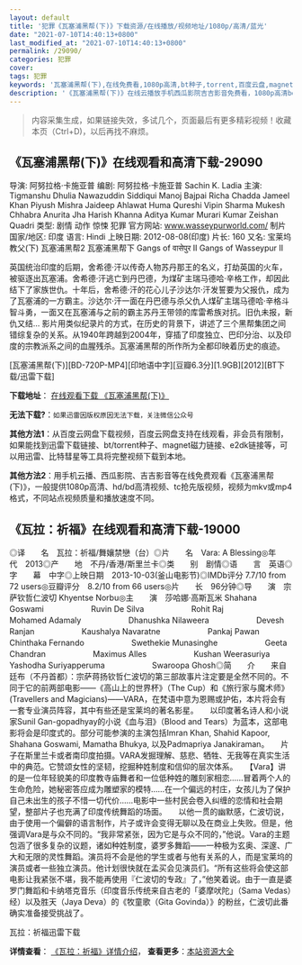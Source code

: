 ```yaml
---
layout: default
title: '犯罪《瓦塞浦黑帮(下)》下载资源/在线播放/视频地址/1080p/高清/蓝光'
date: "2021-07-10T14:40:13+0800"
last_modified_at: "2021-07-10T14:40:13+0800"
permalink: /29090/
categories: 犯罪
cover:
tags: 犯罪
keywords: '瓦塞浦黑帮(下),在线免费看,1080p高清,bt种子,torrent,百度云盘,magnet,磁力链,迅雷下载资源'
description: '《瓦塞浦黑帮(下)》在线云播放手机西瓜影院吉吉影音免费看，1080p高清bd/hd未删减完整版和tc抢先枪版，mkv/mp4格式，附带bt/torrent种子、magnet/磁力链、百度云盘、网盘资源迅雷下载链接'
---
```


>内容采集生成，如果链接失效，多试几个，页面最后有更多精彩视频！收藏本页（Ctrl+D)，以后再找不麻烦。


## 《瓦塞浦黑帮(下)》在线观看和高清下载-29090

导演: 阿努拉格·卡施亚普 编剧: 阿努拉格·卡施亚普 Sachin K. Ladia 主演: Tigmanshu Dhulia Nawazuddin Siddiqui Manoj Bajpai Richa Chadda Jameel Khan Piyush Mishra Jaideep Ahlawat Huma Qureshi Vipin Sharma Mukesh Chhabra Anurita Jha Harish Khanna Aditya Kumar Murari Kumar Zeishan Quadri 类型: 剧情 动作 惊悚 犯罪 官方网站: www.wasseypurworld.com/ 制片国家/地区: 印度 语言: Hindi 上映日期: 2012-08-08(印度) 片长: 160 又名: 宝莱坞教父(下) 瓦塞浦黑帮2 瓦塞浦黑帮下 Gangs of वासेपुर II Gangs of Wasseypur II

英国统治印度的后期，舍希德·汗以传奇人物苏丹那王的名义，打劫英国的火车，被驱逐出瓦塞浦。舍希德·汗逃亡到丹巴德，为煤矿主瑞马德哈·辛格工作，却因此结下了家族世仇。十年后，舍希德·汗的花心儿子沙达尔·汗发誓要为父报仇，成为了瓦塞浦的一方霸主。沙达尔·汗一面在丹巴德与杀父仇人煤矿主瑞马德哈·辛格斗智斗勇，一面又在瓦塞浦与之前的霸主苏丹王带领的库雷希族对抗。旧仇未报，新仇又结… 影片用类似纪录片的方式，在历史的背景下，讲述了三个黑帮集团之间错综复杂的关系。从1940年跨越到2004年，穿插了印度独立、巴印分治、以及印度的宗教派系之间的血腥残杀。瓦塞浦黑帮的所作所为全都印映着历史的痕迹。


[瓦塞浦黑帮(下)][BD-720P-MP4][印地语中字][豆瓣6.3分][1.9GB][2012][BT下载/迅雷下载]

**下载地址**： [在线观看下载 《瓦塞浦黑帮(下)》](https://www.btdx8.com/torrent/gangs_of_wasseypur_part2_2012.html) 


**无法下载?**：`如果迅雷因版权原因无法下载，关注微信公众号 `

**其他方法1**：从百度云网盘下载视频，百度云网盘支持在线观看，非会员有限制，如果能找到迅雷下载链接、bt/torrent种子、magnet磁力链接、e2dk链接等，可以用迅雷、比特彗星等工具将完整视频下载到本地。

**其他方法2**：用手机云播、西瓜影院、吉吉影音等在线免费观看《瓦塞浦黑帮(下)》，一般提供1080p高清、hd/bd高清视频、tc抢先版视频，视频为mkv或mp4格式，不同站点视频质量和播放速度不同。


## 《瓦拉：祈福》在线观看和高清下载-19000

◎译　　名　瓦拉：祈福/舞孃禁戀（台）◎片　　名　Vara: A Blessing◎年　　代　2013◎产　　地　不丹/香港/斯里兰卡◎类　　别　剧情◎语　　言　英语◎字　　幕　中字◎上映日期　2013-10-03(釜山电影节)◎IMDb评分 7.7/10 from 72 users◎豆瓣评分　8.2/10 from 66 users◎片　　长　96分钟◎导　　演　宗萨钦哲仁波切 Khyentse Norbu◎主　　演　莎哈娜·高斯瓦米 Shahana Goswami　　　　　　Ruvin De Silva　　　　　　Rohit Raj　　　　　　Mohamed Adamaly　　　　　　Dhanushka Nilaweera　　　　　　Devesh Ranjan　　　　　　Kaushalya Navaratne　　　　　　Pankaj Pawan　　　　　　Chinthaka Fernando　　　　　　Swethekie Munasinghe　　　　　　Geeta Chandran　　　　　　Maximus Alles　　　　　　Kushan Weerasuriya　　　　　　Yashodha Suriyapperuma　　　　　　Swaroopa Ghosh◎简　　介　　来自廷布（不丹首都）：宗萨蒋扬钦哲仁波切的第三部故事片注定要是全然不同的。不同于它的前两部电影——《高山上的世界杯》（The Cup）和《旅行家与魔术师》(Travellers and Magicians)——VARA，在梵语中意为恩赐或护佑，本片将会有一套专业演员阵容，其中有些还是宝莱坞的著名影星。　　以印度著名诗人和小说家Sunil Gan-gopadhyay的小说《血与泪》（Blood and Tears）为蓝本，这部电影将会是印度式的。部分可能参演的主演包括Imran Khan, Shahid Kapoor, Shahana Goswami, Mamatha Bhukya, 以及Padmapriya Janakiraman。　　片子在斯里兰卡或者南印度拍摄。VARA发掘理解、慈悲、牺牲、无我等在真实生活中的典范。它赞颂女性的坚韧，挖掘种姓制度和信仰的层次体系。　　【Vara】讲的是一位年轻貌美的印度教寺庙舞者和一位低种姓的雕刻家相恋……冒着两个人的生命危险，她秘密答应成为雕塑家的模特……在一个偏远的村庄，女孩儿为了保护自己未出生的孩子不惜一切代价……电影中一些村民会卷入纠缠的恋情和社会期望，整部片子也充满了印度传统舞蹈的场面。　　以他一贯的幽默感，仁波切说，由于使用一个偏僻的语言制作，片子或许会变得无聊以及在商业上失败。但是，他强调Vara是与众不同的。“我非常紧张，因为它是与众不同的，”他说。Vara的主题包涵了很多复杂的议题，诸如种姓制度，婆罗多舞蹈——一种极为玄奥、深邃、广大和无限的灵性舞蹈。演员将不会是他的学生或者与他有关系的人，而是宝莱坞的演员或者一些独立演员。他计划很快就在孟买会见演员们。“所有这些将会使这部电影让我紧张不堪，我不能再使用『仁波切的专政』了，”他笑着说。由于一直是婆罗门舞蹈和卡纳塔克音乐（印度音乐传统来自古老的「婆摩吠陀」（Sama Vedas）经）以及胜天（Jaya Deva）的《牧童歌（Gita Govinda）》的粉丝，仁波切此番确实准备接受挑战了。


瓦拉：祈福迅雷下载

**详情查看**： [《瓦拉：祈福》详情介绍](/movie/19000/)， **查看更多**：[本站资源大全](/movie/t/all/)

